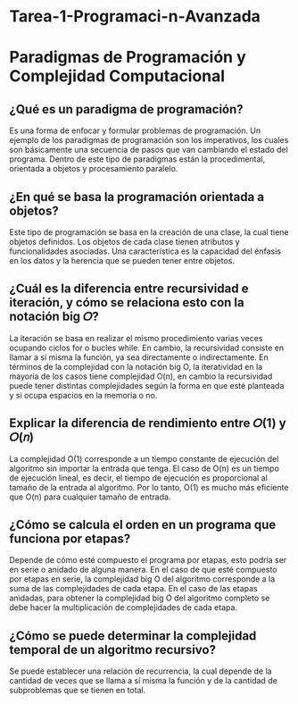 # Tarea-1-Programaci-n-Avanzada

# Paradigmas de Programación y Complejidad Computacional

## ¿Qué es un paradigma de programación?

Es una forma de enfocar y formular problemas de programación. Un ejemplo de los paradigmas de programación son los imperativos, los cuales son básicamente una secuencia de pasos que van cambiando el estado del programa. Dentro de este tipo de paradigmas están la procedimental, orientada a objetos y procesamiento paralelo.

## ¿En qué se basa la programación orientada a objetos?

Este tipo de programación se basa en la creación de una clase, la cual tiene objetos definidos. Los objetos de cada clase tienen atributos y funcionalidades asociadas. Una característica es la capacidad del énfasis en los datos y la herencia que se pueden tener entre objetos.

## ¿Cuál es la diferencia entre recursividad e iteración, y cómo se relaciona esto con la notación big 𝑂?

La iteración se basa en realizar el mismo procedimiento varias veces ocupando ciclos for o bucles while. En cambio, la recursividad consiste en llamar a sí misma la función, ya sea directamente o indirectamente. En términos de la complejidad con la notación big O, la iteratividad en la mayoría de los casos tiene complejidad O(n), en cambio la recursividad puede tener distintas complejidades según la forma en que esté planteada y si ocupa espacios en la memoria o no.

## Explicar la diferencia de rendimiento entre 𝑂(1) y 𝑂(𝑛)

La complejidad O(1) corresponde a un tiempo constante de ejecución del algoritmo sin importar la entrada que tenga. El caso de O(n) es un tiempo de ejecución lineal, es decir, el tiempo de ejecución es proporcional al tamaño de la entrada al algoritmo. Por lo tanto, O(1) es mucho más eficiente que O(n) para cualquier tamaño de entrada.

## ¿Cómo se calcula el orden en un programa que funciona por etapas?

Depende de cómo esté compuesto el programa por etapas, esto podría ser en serie o anidado de alguna manera. En el caso de que esté compuesto por etapas en serie, la complejidad big O del algoritmo corresponde a la suma de las complejidades de cada etapa. En el caso de las etapas anidadas, para obtener la complejidad big O del algoritmo completo se debe hacer la multiplicación de complejidades de cada etapa.

## ¿Cómo se puede determinar la complejidad temporal de un algoritmo recursivo?

Se puede establecer una relación de recurrencia, la cual depende de la cantidad de veces que se llama a sí misma la función y de la cantidad de subproblemas que se tienen en total.
